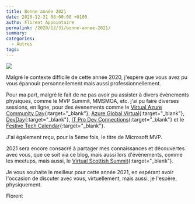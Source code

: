 ```yaml
---
title: Bonne année 2021
date: 2020-12-31 08:00:00 +0100
autho: Florent Appointaire
permalink: /2020/12/31/bonne-annee-2021/
summary:
categories:
  - Autres
tags:
---
```


![](https://img-4.linternaute.com/jhJXlNSI40GBNn4ExF4jKlGrS14=/1080x/smart/20914fd7c41e482cad717c5b3feba1e1/ccmcms-linternaute/19485000.jpg)

Malgré le contexte difficile de cette année 2020, j'espère que vous avez pu vous épanouir personnellement mais aussi professionnellement.

Pour ma part, malgré le fait de ne pas avoir pu assister à divers évènements physiques, comme le MVP Summit, MMSMOA, etc. j'ai pu faire diverses sessions, en ligne, pour des évenements comme le [Virtual Azure Community Day](https://cloudyjourney.fr/2020/03/27/virtual-azure-community-day/){:target="_blank"}, [Azure Global Virtual](https://cloudyjourney.fr/2020/03/30/conference-azure-global-virtual/){:target="_blank"}, [DevDay](https://cloudyjourney.fr/2020/11/15/conferences-devday-2020/){:target="_blank"}, [IT Pro Dev Connections](https://cloudyjourney.fr/2020/11/30/conferences-it-pro-dev-connections-2020-grece/){:target="_blank"} et le [Festive Tech Calendar](https://cloudyjourney.fr/2020/12/28/conference-festive-tech-calendar-2020/){:target="_blank"}.

J'ai également reçu, pour la 5ème fois, le titre de Microsoft MVP.

2021 sera encore consacré à partager mes connaissances et découvertes avec vous, que ce soit via ce blog, mais aussi lors d'évènements, comme les meetups, mais aussi, le [Virtual Scottish Summit](https://cloudyjourney.fr/2020/12/09/conference-virtual-scottish-summit-2021/){:target="_blank"}.

Je vous souhaite le meilleur pour cette année 2021, en espérant avoir l'occasion de discuter avec vous, virtuellement, mais aussi, je l'espère, physiquement.

Florent